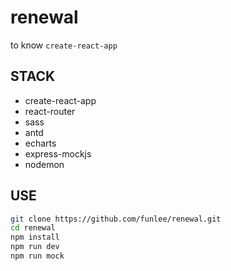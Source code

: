 renewal
==========
to know `create-react-app`

STACK
------
* create-react-app
* react-router
* sass
* antd
* echarts
* express-mockjs
* nodemon

USE
----
```bash
git clone https://github.com/funlee/renewal.git
cd renewal
npm install
npm run dev
npm run mock
```

